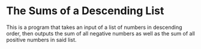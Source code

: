 # The Sums of a Descending List
This is a program that takes an input of a list of numbers in descending order, then outputs the sum of all negative numbers as well as the sum of all positive numbers in said list.
